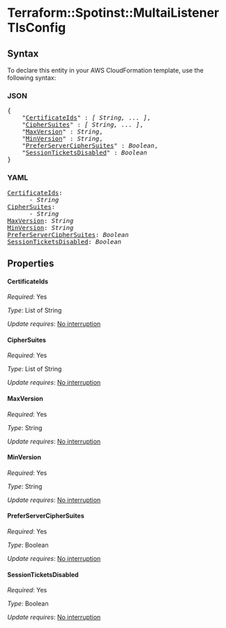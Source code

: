 # Terraform::Spotinst::MultaiListener TlsConfig

## Syntax

To declare this entity in your AWS CloudFormation template, use the following syntax:

### JSON

<pre>
{
    "<a href="#certificateids" title="CertificateIds">CertificateIds</a>" : <i>[ String, ... ]</i>,
    "<a href="#ciphersuites" title="CipherSuites">CipherSuites</a>" : <i>[ String, ... ]</i>,
    "<a href="#maxversion" title="MaxVersion">MaxVersion</a>" : <i>String</i>,
    "<a href="#minversion" title="MinVersion">MinVersion</a>" : <i>String</i>,
    "<a href="#preferserverciphersuites" title="PreferServerCipherSuites">PreferServerCipherSuites</a>" : <i>Boolean</i>,
    "<a href="#sessionticketsdisabled" title="SessionTicketsDisabled">SessionTicketsDisabled</a>" : <i>Boolean</i>
}
</pre>

### YAML

<pre>
<a href="#certificateids" title="CertificateIds">CertificateIds</a>: <i>
      - String</i>
<a href="#ciphersuites" title="CipherSuites">CipherSuites</a>: <i>
      - String</i>
<a href="#maxversion" title="MaxVersion">MaxVersion</a>: <i>String</i>
<a href="#minversion" title="MinVersion">MinVersion</a>: <i>String</i>
<a href="#preferserverciphersuites" title="PreferServerCipherSuites">PreferServerCipherSuites</a>: <i>Boolean</i>
<a href="#sessionticketsdisabled" title="SessionTicketsDisabled">SessionTicketsDisabled</a>: <i>Boolean</i>
</pre>

## Properties

#### CertificateIds

_Required_: Yes

_Type_: List of String

_Update requires_: [No interruption](https://docs.aws.amazon.com/AWSCloudFormation/latest/UserGuide/using-cfn-updating-stacks-update-behaviors.html#update-no-interrupt)

#### CipherSuites

_Required_: Yes

_Type_: List of String

_Update requires_: [No interruption](https://docs.aws.amazon.com/AWSCloudFormation/latest/UserGuide/using-cfn-updating-stacks-update-behaviors.html#update-no-interrupt)

#### MaxVersion

_Required_: Yes

_Type_: String

_Update requires_: [No interruption](https://docs.aws.amazon.com/AWSCloudFormation/latest/UserGuide/using-cfn-updating-stacks-update-behaviors.html#update-no-interrupt)

#### MinVersion

_Required_: Yes

_Type_: String

_Update requires_: [No interruption](https://docs.aws.amazon.com/AWSCloudFormation/latest/UserGuide/using-cfn-updating-stacks-update-behaviors.html#update-no-interrupt)

#### PreferServerCipherSuites

_Required_: Yes

_Type_: Boolean

_Update requires_: [No interruption](https://docs.aws.amazon.com/AWSCloudFormation/latest/UserGuide/using-cfn-updating-stacks-update-behaviors.html#update-no-interrupt)

#### SessionTicketsDisabled

_Required_: Yes

_Type_: Boolean

_Update requires_: [No interruption](https://docs.aws.amazon.com/AWSCloudFormation/latest/UserGuide/using-cfn-updating-stacks-update-behaviors.html#update-no-interrupt)

